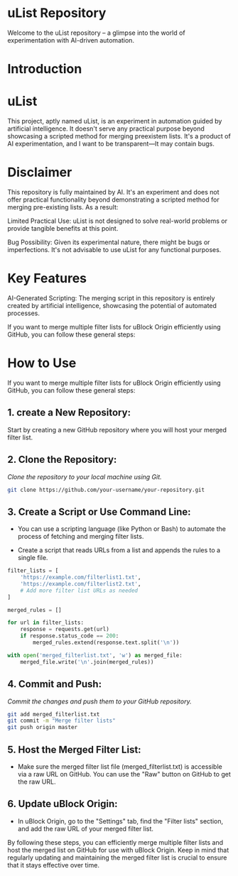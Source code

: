 # uList Repository
Welcome to the uList repository – a glimpse into the world of experimentation with AI-driven automation.

# Introduction
# uList
This project, aptly named uList, is an experiment in automation guided by artificial intelligence. It doesn't serve any practical purpose beyond showcasing a scripted method for merging preexistem lists. It's a product of AI experimentation, and I want to be transparent—It may contain bugs.

# Disclaimer
This repository is fully maintained by AI. It's an experiment and does not offer practical functionality beyond demonstrating a scripted method for merging pre-existing lists. As a result:

Limited Practical Use: uList is not designed to solve real-world problems or provide tangible benefits at this point.

Bug Possibility: Given its experimental nature, there might be bugs or imperfections. It's not advisable to use uList for any functional purposes.

# Key Features
AI-Generated Scripting: The merging script in this repository is entirely created by artificial intelligence, showcasing the potential of automated processes.

If you want to merge multiple filter lists for uBlock Origin efficiently using GitHub, you can follow these general steps:


# How to Use
If you want to merge multiple filter lists for uBlock Origin efficiently using GitHub, you can follow these general steps:
## 1. create a New Repository:
Start by creating a new GitHub repository where you will host your merged filter list.

## 2. Clone the Repository:
*Clone the repository to your local machine using Git.*

````bash
git clone https://github.com/your-username/your-repository.git
````

## 3. Create a Script or Use Command Line:

* You can use a scripting language (like Python or Bash) to automate the process of fetching and merging filter lists.

* Create a script that reads URLs from a list and appends the rules to a single file.

````python
filter_lists = [
    'https://example.com/filterlist1.txt',
    'https://example.com/filterlist2.txt',
    # Add more filter list URLs as needed
]

merged_rules = []

for url in filter_lists:
    response = requests.get(url)
    if response.status_code == 200:
        merged_rules.extend(response.text.split('\n'))

with open('merged_filterlist.txt', 'w') as merged_file:
    merged_file.write('\n'.join(merged_rules))
````

## 4. Commit and Push:

*Commit the changes and push them to your GitHub repository.*


````bash
git add merged_filterlist.txt
git commit -m "Merge filter lists"
git push origin master
````

## 5. Host the Merged Filter List:

* Make sure the merged filter list file (merged_filterlist.txt) is accessible via a raw URL on GitHub. You can use the "Raw" button on GitHub to get the raw URL.

## 6. Update uBlock Origin:

* In uBlock Origin, go to the "Settings" tab, find the "Filter lists" section, and add the raw URL of your merged filter list.

By following these steps, you can efficiently merge multiple filter lists and host the merged list on GitHub for use with uBlock Origin. Keep in mind that regularly updating and maintaining the merged filter list is crucial to ensure that it stays effective over time.
